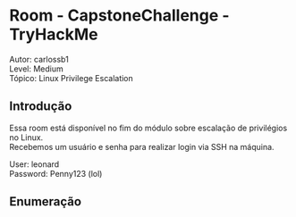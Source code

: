 # Room - CapstoneChallenge - TryHackMe 
Autor: carlossb1\
Level: Medium\
Tópico: Linux Privilege Escalation


## Introdução

Essa room está disponível no fim do módulo sobre escalação de privilégios no Linux.\
Recebemos um usuário e senha para realizar login via SSH na máquina.

User: leonard\
Password: Penny123 (lol)

## Enumeração

